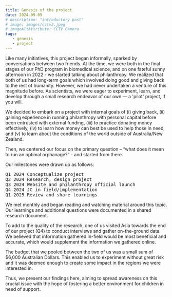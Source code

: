 ```yaml
---
title: Genesis of the project
date: 2024-09-09
# description: "introductory post"
# image: images/cctv2.jpeg
# imageAltAttribute: CCTV Camera
tags:
   - genesis
   - project 
---
```


Like many initiatives, this project began informally, sparked by conversations between two friends. At the time, we were both in the final stages of our PhD program in biomedical science, and on one fateful sunny afternoon in 2022 - we started talking about philanthropy. We realized that both of us had long-term goals which involved doing good and giving back to the rest of humanity. However, we had never undertaken a venture of this magnitude before. As scientists, we were eager to experiment, learn, and develop through a small research endeavor of our own — a 'pilot' project, if you will. 

We decided to embark on a project with internal goals of (i) giving back, (ii) gaining experience in running philanthropy with personal capital before been entrusted with external funding, (iii) to practice donating money effectively, (iv) to learn how money can best be used to help those in need, and (v) to learn about the conditions of the world outside of Australia/New Zealand.  

Then, we centered our focus on the primary question – “what does it mean to run an optimal orphanage?” - and started from there.  

Our milestones were drawn up as follows: 

<pre>
Q1 2024	Conceptualize project 
Q2 2024	Research, design project 
Q3 2024	Website and philanthropy official launch 
Q4 2024	JC in field/implementation 
Q1 2025	Review and share learnings 
</pre>

We met monthly and began reading and watching material around this topic. Our learnings and additional questions were documented in a shared research document.  

To add to the quality of the research, one of us visited Asia towards the end of our project (Q4) to conduct interviews and gather on-the-ground data. We believed that information gathered in-field would be most beneficial and accurate, which would supplement the information we gathered online.  

The budget that we pooled between the two of us was a small sum of $6,000 Australian Dollars. This enabled us to experiment without great risk and it was deemed enough to create some impact in the regions we were interested in. 

Thus, we present our findings here, aiming to spread awareness on this crucial issue with the hope of fostering a better environment for children in need of support. 